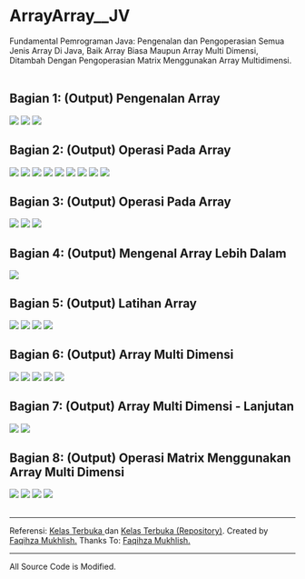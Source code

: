 # ArrayArray__JV
Fundamental Pemrograman Java: Pengenalan dan Pengoperasian Semua Jenis Array Di Java, Baik Array Biasa Maupun Array Multi Dimensi, Ditambah Dengan Pengoperasian Matrix Menggunakan Array Multidimensi.<br><br>
## Bagian 1: (Output) Pengenalan Array<br>
<img src="https://github.com/RizkyKhapidsyah/ArrayArray__JV/blob/master/results/b01_r1.PNG">
<img src="https://github.com/RizkyKhapidsyah/ArrayArray__JV/blob/master/results/b01_r2.PNG">
<img src="https://github.com/RizkyKhapidsyah/ArrayArray__JV/blob/master/results/b01_r3.PNG">

## Bagian 2: (Output) Operasi Pada Array<br>
<img src="https://github.com/RizkyKhapidsyah/ArrayArray__JV/blob/master/results/b02_r1.PNG">
<img src="https://github.com/RizkyKhapidsyah/ArrayArray__JV/blob/master/results/b02_r2.PNG">
<img src="https://github.com/RizkyKhapidsyah/ArrayArray__JV/blob/master/results/b02_r3.PNG">
<img src="https://github.com/RizkyKhapidsyah/ArrayArray__JV/blob/master/results/b02_r4.PNG">
<img src="https://github.com/RizkyKhapidsyah/ArrayArray__JV/blob/master/results/b02_r5.PNG">
<img src="https://github.com/RizkyKhapidsyah/ArrayArray__JV/blob/master/results/b02_r6.PNG">
<img src="https://github.com/RizkyKhapidsyah/ArrayArray__JV/blob/master/results/b02_r7.PNG">
<img src="https://github.com/RizkyKhapidsyah/ArrayArray__JV/blob/master/results/b02_r8.PNG">
<img src="https://github.com/RizkyKhapidsyah/ArrayArray__JV/blob/master/results/b02_r9.PNG">

## Bagian 3: (Output) Operasi Pada Array<br>
<img src="https://github.com/RizkyKhapidsyah/ArrayArray__JV/blob/master/results/b03_r1.PNG">
<img src="https://github.com/RizkyKhapidsyah/ArrayArray__JV/blob/master/results/b03_r2.PNG">
<img src="https://github.com/RizkyKhapidsyah/ArrayArray__JV/blob/master/results/b03_r3.PNG">

## Bagian 4: (Output) Mengenal Array Lebih Dalam<br>
<img src="https://github.com/RizkyKhapidsyah/ArrayArray__JV/blob/master/results/b04_r1.PNG">

## Bagian 5: (Output) Latihan Array<br>
<img src="https://github.com/RizkyKhapidsyah/ArrayArray__JV/blob/master/results/b05_r1.PNG">
<img src="https://github.com/RizkyKhapidsyah/ArrayArray__JV/blob/master/results/b05_r2.PNG">
<img src="https://github.com/RizkyKhapidsyah/ArrayArray__JV/blob/master/results/b05_r3.PNG">
<img src="https://github.com/RizkyKhapidsyah/ArrayArray__JV/blob/master/results/b05_r4.PNG">

## Bagian 6: (Output) Array Multi Dimensi<br>
<img src="https://github.com/RizkyKhapidsyah/ArrayArray__JV/blob/master/results/b06_r1.PNG">
<img src="https://github.com/RizkyKhapidsyah/ArrayArray__JV/blob/master/results/b06_r2.PNG">
<img src="https://github.com/RizkyKhapidsyah/ArrayArray__JV/blob/master/results/b06_r3.PNG">
<img src="https://github.com/RizkyKhapidsyah/ArrayArray__JV/blob/master/results/b06_r4.PNG">
<img src="https://github.com/RizkyKhapidsyah/ArrayArray__JV/blob/master/results/b06_r5.PNG">

## Bagian 7: (Output) Array Multi Dimensi - Lanjutan<br>
<img src="https://github.com/RizkyKhapidsyah/ArrayArray__JV/blob/master/results/b07_r1.PNG">
<img src="https://github.com/RizkyKhapidsyah/ArrayArray__JV/blob/master/results/b07_r2.PNG">

## Bagian 8: (Output) Operasi Matrix Menggunakan Array Multi Dimensi<br>
<img src="https://github.com/RizkyKhapidsyah/ArrayArray__JV/blob/master/results/b08_r1.PNG">
<img src="https://github.com/RizkyKhapidsyah/ArrayArray__JV/blob/master/results/b08_r2.PNG">
<img src="https://github.com/RizkyKhapidsyah/ArrayArray__JV/blob/master/results/b08_r3.PNG">
<img src="https://github.com/RizkyKhapidsyah/ArrayArray__JV/blob/master/results/b08_r3_1.PNG"><br><br>

-----
Referensi: <a href="https://www.youtube.com/user/faqihzamukhlish"> Kelas Terbuka </a> dan <a href="https://github.com/kelasterbuka"> Kelas Terbuka (Repository)</a>. Created by <a href="https://github.com/faqihza">Faqihza Mukhlish.</a> Thanks To: <a href="https://www.youtube.com/channel/UCRGHjysoCemh4y7tCJQs30w/about">Faqihza Mukhlish.</a><br>

-----
All Source Code is Modified.
